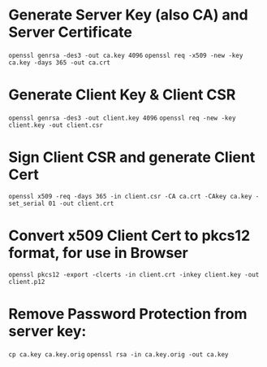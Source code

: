 # Generate Server Key (also CA) and Server Certificate
`openssl genrsa -des3 -out ca.key 4096`
`openssl req -x509 -new -key ca.key -days 365 -out ca.crt`

# Generate Client Key & Client CSR
`openssl genrsa -des3 -out client.key 4096`
`openssl req -new -key client.key -out client.csr`

# Sign Client CSR and generate Client Cert
`openssl x509 -req -days 365 -in client.csr -CA ca.crt -CAkey ca.key -set_serial 01 -out client.crt`

# Convert x509 Client Cert to pkcs12 format, for use in Browser
`openssl pkcs12 -export -clcerts -in client.crt -inkey client.key -out client.p12`

# Remove Password Protection from server key:
`cp ca.key ca.key.orig`
`openssl rsa -in ca.key.orig -out ca.key`

